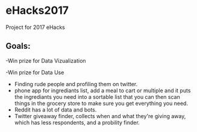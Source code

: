 # eHacks2017
Project for 2017 eHacks

## Goals:

-Win prize for Data Vizualization

-Win prize for Data Use

 - Finding rude people and profiling them on twitter.
 - phone app for ingrediants list, add a meal to cart or multiple and it puts the ingrediants you need into a sortable list         that you can then scan things in the grocery store to make sure you get everything you need.
 - Reddit has a lot of data and bots.
 - Twitter giveaway finder, collects when and what they're giving away, which has less respondents, and a probility finder.
